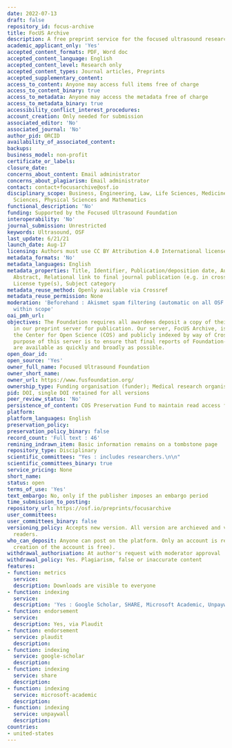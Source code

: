 ```yaml
---
date: 2022-07-13
draft: false
repository_id: focus-archive
title: FocUS Archive
description: A free preprint service for the focused ultrasound research community.
academic_applicant_only: 'Yes'
accepted_content_formats: PDF, Word doc
accepted_content_language: English
accepted_content_level: Research only
accepted_content_types: Journal articles, Preprints
accepted_supplementary_content:
access_to_content: Anyone may access full items free of charge
access_to_content_binary: true
access_to_metadata: Anyone may access the metadata free of charge
access_to_metadata_binary: true
accessibility_conflict_interest_procedures:
account_creation: Only needed for submission
associated_editor: 'No'
associated_journal: 'No'
author_pid: ORCID
availability_of_associated_content:
backups:
business_model: non-profit
certificate_or_labels:
closure_date:
concerns_about_content: Email administrator
concerns_about_plagiarism: Email administrator
contact: contact+focusarchive@osf.io
disciplinary_scope: Business, Engineering, Law, Life Sciences, Medicine and Health
  Sciences, Physical Sciences and Mathematics
functional_description: 'No'
funding: Supported by the Focused Ultrasound Foundation
interoperability: 'No'
journal_submission: Unrestricted
keywords: Ultrasound, OSF
last_update: 6/21/21
launch_date: Aug-17
licensing: Authors must use CC BY Attribution 4.0 International license
metadata_formats: 'No'
metadata_languages: English
metadata_properties: Title, Identifier, Publication/deposition date, Author name(s),
  Abstract, Relational link to final journal publication (e.g. in crossref metadata),
  License type(s), Subject category
metadata_reuse_method: Openly available via Crossref
metadata_reuse_permission: None
moderation: 'Beforehand : Akismet spam filtering (automatic on all OSF content), Content
  within scope'
oai_pmh_url:
objectives: The Foundation requires all awardees deposit a copy of their final report
  in our preprint server for publication. Our server, FocUS Archive, is hosted by
  the Center for Open Science (COS) and publicly indexed by way of Crossref – the
  purpose of this server is to ensure that final reports of Foundation-funded research
  are available as quickly and broadly as possible.
open_doar_id:
open_source: 'Yes'
owner_full_name: Focused Ultrasound Foundation
owner_short_name:
owner_url: https://www.fusfoundation.org/
ownership_type: Funding organisation (funder); Medical research organisation
pid: DOI, single DOI retained for all versions
peer_review_status: 'No'
persistence_of_content: COS Preservation Fund to maintain read access for 50+ years
platform:
platform_languages: English
preservation_policy:
preservation_policy_binary: false
record_count: 'Full text : 46'
remining_indrawn_item: Basic information remains on a tombstone page
repository_type: Disciplinary
scientific_committees: "Yes : includes researchers.\n\n"
scientific_committees_binary: true
service_pricing: None
short_name:
status: open
terms_of_use: 'Yes'
text_embargo: No, only if the publisher imposes an embargo period
time_submission_to_posting:
repository_url: https://osf.io/preprints/focusarchive
user_committees:
user_committees_binary: false
versioning_policy: Accepts new version. All version are archieved and visible for
  readers.
who_can_deposit: Anyone can post on the platform. Only an account is required ( The
  creation of the account is free).
withdrawal_authorisation: At author's request with moderator approval
withdrawal_policy: Yes. Plagiarism, false or inaccurate content
features:
- function: metrics
  service:
  description: Downloads are visible to everyone
- function: indexing
  service:
  description: 'Yes : Google Scholar, SHARE, Microsoft Academic, Unpaywall'
- function: endorsement
  service:
  description: Yes, via Plaudit
- function: endorsement
  service: plaudit
  description:
- function: indexing
  service: google-scholar
  description:
- function: indexing
  service: share
  description:
- function: indexing
  service: microsoft-academic
  description:
- function: indexing
  service: unpaywall
  description:
countries:
- united-states
---
```




